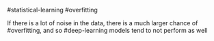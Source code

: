 #statistical-learning #overfitting 

If there is a lot of noise in the data, there is a much larger chance of #overfitting, and so #deep-learning models tend to not perform as well